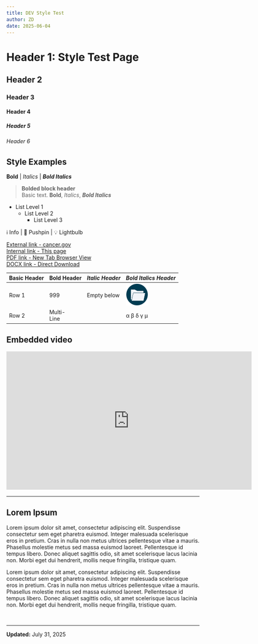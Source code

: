 ```yaml
---
title: DEV Style Test
author: ZD
date: 2025-06-04
---
```


# Header 1: Style Test Page

## Header 2

### Header 3

#### Header 4

##### Header 5

###### Header 6

## Style Examples

**Bold** | *Italics* | ***Bold Italics***  

>**Bolded block header**  
>Basic text. **Bold**, *Italics*, ***Bold Italics***

- List Level 1
  - List Level 2
    - List Level 3

&#8505; Info | &#128204; Pushpin | &#128161; Lightbulb

[External link - cancer.gov](https://cancer.gov)  
[Internal link - This page](/post/_Dev_Resources/DEV_Style_Test)  
[PDF link - New Tab Browser View](https://cbiit.github.io/ccdi-ods-content/pages/documents/test/DSHub_test_file.pdf)  
[DOCX link - Direct Download](https://raw.githubusercontent.com/CBIIT/ccdi-ods-content/main/pages/documents/test/DSHub_test_file.docx)  

| Basic Header | **Bold Header** | *Italic Header* | ***Bold Italics Header*** |
|---|---|---|---|
| Row 1 | 999 | Empty below | ![Folder icon](https://raw.githubusercontent.com/CBIIT/ccdi-ods-content/main/pages/images/icons/folder_icon.png) |
| Row 2 | Multi-<br>Line | | &alpha; &beta; &delta; &gamma; &mu; |

## Embedded video

<iframe
  width="640"
  height="360"
  src="https://nci.rev.vbrick.com/embed?id=a938aa7e-3d6e-4dfa-94b5-18ceae3c179a"
  frameborder="0"
  allowfullscreen
  title="Office of Data Sharing, You, and the Data Sharing Lifecycle">
</iframe>

---

## Lorem Ipsum

Lorem ipsum dolor sit amet, consectetur adipiscing elit. Suspendisse consectetur sem eget pharetra euismod. Integer malesuada scelerisque eros in pretium. Cras in nulla non metus ultrices pellentesque vitae a mauris. Phasellus molestie metus sed massa euismod laoreet. Pellentesque id tempus libero. Donec aliquet sagittis odio, sit amet scelerisque lacus lacinia non. Morbi eget dui hendrerit, mollis neque fringilla, tristique quam.

Lorem ipsum dolor sit amet, consectetur adipiscing elit. Suspendisse consectetur sem eget pharetra euismod. Integer malesuada scelerisque eros in pretium. Cras in nulla non metus ultrices pellentesque vitae a mauris. Phasellus molestie metus sed massa euismod laoreet. Pellentesque id tempus libero. Donec aliquet sagittis odio, sit amet scelerisque lacus lacinia non. Morbi eget dui hendrerit, mollis neque fringilla, tristique quam.

&nbsp;  

---

**Updated:** July 31, 2025
